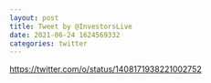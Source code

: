 ```yaml
--- 
layout: post 
title: Tweet by @InvestorsLive 
date: 2021-06-24 1624569332 
categories: twitter 
--- 
```

https://twitter.com/o/status/1408171938221002752